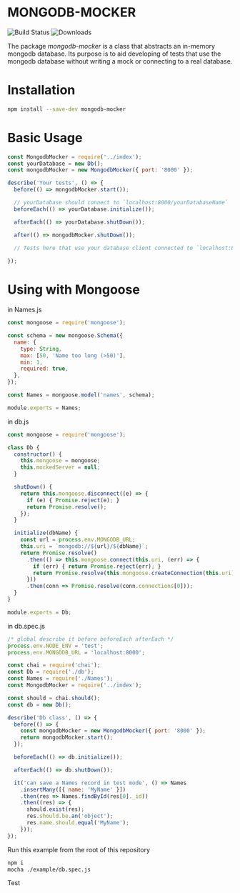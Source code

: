 MONGODB-MOCKER
=======

![Build Status](https://img.shields.io/circleci/project/github/alexandresobolevski/mongodb-mocker/master.svg)
![Downloads](https://img.shields.io/npm/dt/mongodb-mocker.svg)

The package *mongodb-mocker* is a class that abstracts an in-memory mongodb database. Its purpose is to aid developing of tests that use the mongodb database without writing a mock or connecting to a real database.

Installation
===========

```bash
npm install --save-dev mongodb-mocker
```

Basic Usage
===========

```javascript
const MongodbMocker = require('../index');
const yourDatabase = new Db();
const mongodbMocker = new MongodbMocker({ port: '8000' });

describe('Your tests', () => {
  before(() => mongodbMocker.start());

  // yourDatabase should connect to `localhost:8000/yourDatabaseName`
  beforeEach(() => yourDatabase.initialize());

  afterEach(() => yourDatabase.shutDown());

  after(() => mongodbMocker.shutDown());

  // Tests here that use your database client connected to `localhost:8000/yourDatabaseName`
  
});
```

Using with Mongoose
===========

in Names.js
```javascript
const mongoose = require('mongoose');

const schema = new mongoose.Schema({
  name: {
    type: String,
    max: [50, 'Name too long (>50)'],
    min: 1,
    required: true,
  },
});

const Names = mongoose.model('names', schema);

module.exports = Names;
```

in db.js
```javascript
const mongoose = require('mongoose');

class Db {
  constructor() {
    this.mongoose = mongoose;
    this.mockedServer = null;
  }

  shutDown() {
    return this.mongoose.disconnect((e) => {
      if (e) { Promise.reject(e); }
      return Promise.resolve();
    });
  }

  initialize(dbName) {
    const url = process.env.MONGODB_URL;
    this.uri = `mongodb://${url}/${dbName}`;
    return Promise.resolve()
      .then(() => this.mongoose.connect(this.uri, (err) => {
        if (err) { return Promise.reject(err); }
        return Promise.resolve(this.mongoose.createConnection(this.uri));
      }))
      .then(conn => Promise.resolve(conn.connections[0]));
  }
}

module.exports = Db;

```

in db.spec.js
```javascript
/* global describe it before beforeEach afterEach */
process.env.NODE_ENV = 'test';
process.env.MONGODB_URL = 'localhost:8000';

const chai = require('chai');
const Db = require('./db');
const Names = require('./Names');
const MongodbMocker = require('../index');

const should = chai.should();
const db = new Db();

describe('Db class', () => {
  before(() => {
    const mongodbMocker = new MongodbMocker({ port: '8000' });
    return mongodbMocker.start();
  });

  beforeEach(() => db.initialize());

  afterEach(() => db.shutDown());

  it('can save a Names record in test mode', () => Names
    .insertMany([{ name: 'MyName' }])
    .then(res => Names.findById(res[0]._id))
    .then((res) => {
      should.exist(res);
      res.should.be.an('object');
      res.name.should.equal('MyName');
    }));
});
```

Run this example from the root of this repository
```bash
npm i
mocha ./example/db.spec.js
```

Test
